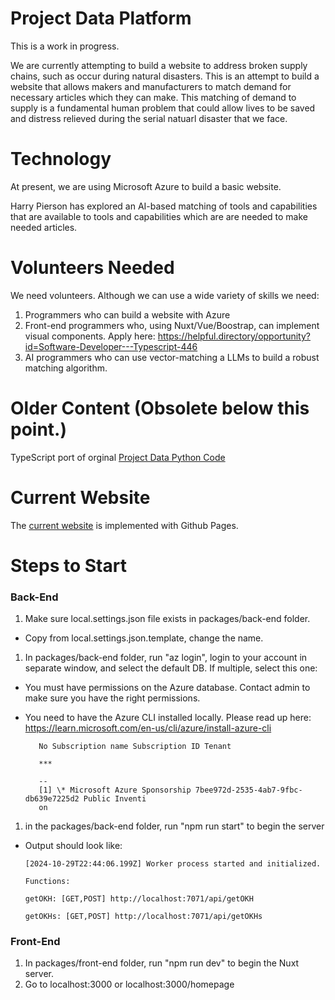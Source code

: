 # Project Data Platform

This is a work in progress.

We are currently attempting to build a website to address broken supply chains, such as occur during natural disasters.
This is an attempt to build a website that allows makers and manufacturers to match demand for necessary articles which
they can make.
This matching of demand to supply is a fundamental human problem that could allow lives to be saved and
distress relieved during the serial natuarl disaster that we face.

# Technology

At present, we are using Microsoft Azure to build a basic website.

Harry Pierson has explored an AI-based matching of tools and capabilities that are available to tools and capabilities
which are are needed to make needed articles.

# Volunteers Needed

We need volunteers. Although we can use a wide variety of skills we need:

1. Programmers who can build a website with Azure
2. Front-end programmers who, using Nuxt/Vue/Boostrap, can implement visual components.
   Apply here: https://helpful.directory/opportunity?id=Software-Developer---Typescript-446
3. AI programmers who can use vector-matching a LLMs to build a robust matching algorithm.

# Older Content (Obsolete below this point.)

TypeScript port of orginal [Project Data Python Code](https://github.com/helpfulengineering/project-data-platform)

# Current Website

The [current website](https://helpfulengineering.github.io/project-data-platform-ts/) is implemented with Github Pages.

# Steps to Start

### Back-End

1. Make sure local.settings.json file exists in packages/back-end folder.

- Copy from local.settings.json.template, change the name.

1.  In packages/back-end folder, run "az login", login to your account in separate window, and select the default DB. If multiple, select this one:

- You must have permissions on the Azure database. Contact admin to make sure you have the right permissions.

- You need to have the Azure CLI installed locally. Please read up here: https://learn.microsoft.com/en-us/cli/azure/install-azure-cli

         No Subscription name Subscription ID Tenant

         ***

         --
         [1] \* Microsoft Azure Sponsorship 7bee972d-2535-4ab7-9fbc-db639e7225d2 Public Inventi
         on

1.  in the packages/back-end folder, run "npm run start" to begin the server

- Output should look like:

      [2024-10-29T22:44:06.199Z] Worker process started and initialized.

      Functions:

      getOKH: [GET,POST] http://localhost:7071/api/getOKH

      getOKHs: [GET,POST] http://localhost:7071/api/getOKHs

### Front-End

1. In packages/front-end folder, run "npm run dev" to begin the Nuxt server.
2. Go to localhost:3000 or localhost:3000/homepage
